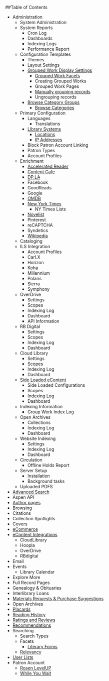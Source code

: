 ##Table of Contents
- Administration
  - System Administration
  - System Reports
    - Cron Log
    - Dashboards
    - Indexing Logs
    - Performance Report
  - Configuration Templates
    - Themes
    - Layout Settings
    - [Grouped Work Display Settings](/Admin/HelpManual?page=Grouped-Work-Display-Settings)
      - [Grouped Work Facets](/Admin/HelpManual?page=Grouped-Work-Facets)
      - Creating Grouped Works
      - Grouped Work Pages
      - [Manually grouping records](/Admin/HelpManual?page=Manually-grouping-records)
      - Ungrouping records
    - [Browse Category Groups](/Admin/HelpManual?page=Browse-Category-Groups)
      - [Browse Categories](/Admin/HelpManual?page=Browse-Categories)
  - Primary Configuration
    - Languages
      - Translations
    - [Library Systems](/Admin/HelpManual?page=Library-Systems)
      - [Locations](/Admin/HelpManual?page=Library-Systems-Locations)
      - [IP Addresses](/Admin/HelpManual?page=Location-IP-Addresses)
    - Block Patron Account Linking
    - Patron Types
    - Account Profiles
  - Enrichment
    - [Accelerated Reader](/Admin/HelpManual?page=Accelerated-Reader)
    - [Content Cafe](/Admin/HelpManual?page=Content-Cafe)
    - [DP.LA](/Admin/HelpManual?page=DPLA)
    - Facebook
    - GoodReads
    - Google
    - [OMDB](/Admin/HelpManual?page=OMDB)
    - [New York Times](/Admin/HelpManual?page=New-York-Times)
      - NY Times Lists
    - [Novelist](/Admin/HelpManual?page=Novelist)
    - Pinterest
    - reCAPTCHA
    - Syndetics
    - [Wikipedia](/Admin/HelpManual?page=Wikipedia)
  - Cataloging 
  - ILS Integration
    - Account Profiles
    - Carl.X
    - Horizon
    - Koha
    - Millennium
    - Polaris
    - Sierra
    - Symphony
  - OverDrive
    - Settings
     - Scopes
    - Indexing Log
    - Dashboard
    - API Information
  - RB Digital
    - Settings 
     - Scopes 
    - Indexing Log 
    - Dashboard
  - Cloud Library
    - Settings 
     - Scopes 
    - Indexing Log 
    - Dashboard
  - [Side Loaded eContent](/Admin/HelpManual?page=Side-Loaded-eContent)
    - Side Loaded Configurations
     - Scopes
    - Indexing Log
    - Dashboard
  - Indexing Information
    - Group Work Index Log
  - Open Archives
    - Collections
    - Indexing Log
    - Dashboard
  - Website Indexing
    - Settings
    - Indexing Log
    - Dashboard
  - Circulation
    - Offline Holds Report
  - Server Setup
    - Installation
    - Background tasks
  - Uploaded PDFS
- [Advanced Search](/Admin/HelpManual?page=Advanced%20Search)
- Aspen API
- [Author pages](/Admin/HelpManual?page=Author-Pages)
- Browsing
- Citations
- Collection Spotlights
- Covers
- [eCommerce](/Admin/HelpManual?page=eCommerce)
- [eContent Integrations](/Admin/HelpManual?page=eContent-Integrations)
  - CloudLibrary
  - Hoopla
  - OverDrive
  - RBdigital
- Email
- Events
  - Library Calendar
- Explore More
- Full Record Pages
- Genealogy & Obituaries
- Interlibrary Loans
- [Materials Requests & Purchase Suggestions](/Admin/HelpManual?page=Materials-Requests-Purchase-Suggestions)
- Open Archives
- [Placards](/Admin/HelpManual?page=Placards)
- [Reading History](/Admin/HelpManual?page=Reading-History)
- [Ratings and Reviews](/Admin/HelpManual?page=Ratings-And-Reviews)
- [Recommendations](/Admin/HelpManual?page=Recommendations)
- Searching
  - Search Types
  - Facets
    - [Literary Forms](/Admin/HelpManual?page=Literary-Forms)
  - [Relevancy](/Admin/HelpManual?page=Search-Relevancy)
- [User Lists](/Admin/HelpManual?page=User-Lists)
- Patron Account
  - [Rosen LevelUP](/Admin/HelpManual?page=Rosen-LevelUP)
  - [While You Wait](/Admin/HelpManual?page=While-You-Wait)
